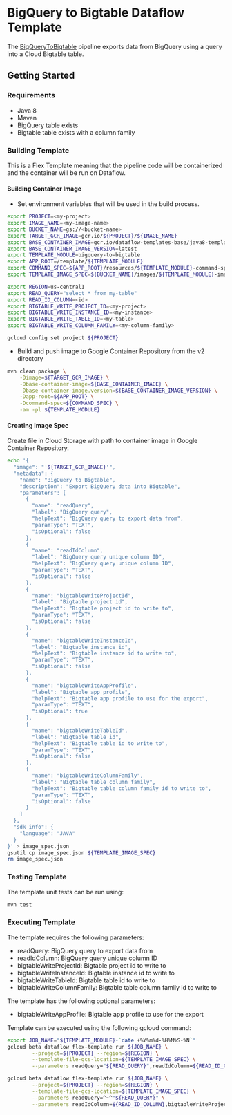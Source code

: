 # BigQuery to Bigtable Dataflow Template

The [BigQueryToBigtable](src/main/java/com/google/cloud/teleport/v2/templates/BigQueryToBigtable.java) pipeline exports data
from BigQuery using a query into a Cloud Bigtable table.

## Getting Started

### Requirements
* Java 8
* Maven
* BigQuery table exists
* Bigtable table exists with a column family

### Building Template
This is a Flex Template meaning that the pipeline code will be containerized and the container will be
run on Dataflow.

#### Building Container Image
* Set environment variables that will be used in the build process.
```sh
export PROJECT=<my-project>
export IMAGE_NAME=<my-image-name>
export BUCKET_NAME=gs://<bucket-name>
export TARGET_GCR_IMAGE=gcr.io/${PROJECT}/${IMAGE_NAME}
export BASE_CONTAINER_IMAGE=gcr.io/dataflow-templates-base/java8-template-launcher-base
export BASE_CONTAINER_IMAGE_VERSION=latest
export TEMPLATE_MODULE=bigquery-to-bigtable
export APP_ROOT=/template/${TEMPLATE_MODULE}
export COMMAND_SPEC=${APP_ROOT}/resources/${TEMPLATE_MODULE}-command-spec.json
export TEMPLATE_IMAGE_SPEC=${BUCKET_NAME}/images/${TEMPLATE_MODULE}-image-spec.json

export REGION=us-central1
export READ_QUERY="select * from my-table"
export READ_ID_COLUMN=<id>
export BIGTABLE_WRITE_PROJECT_ID=<my-project>
export BIGTABLE_WRITE_INSTANCE_ID=<my-instance>
export BIGTABLE_WRITE_TABLE_ID=<my-table>
export BIGTABLE_WRITE_COLUMN_FAMILY=<my-column-family>

gcloud config set project ${PROJECT}
```
* Build and push image to Google Container Repository from the v2 directory
```sh
mvn clean package \
    -Dimage=${TARGET_GCR_IMAGE} \
    -Dbase-container-image=${BASE_CONTAINER_IMAGE} \
    -Dbase-container-image.version=${BASE_CONTAINER_IMAGE_VERSION} \
    -Dapp-root=${APP_ROOT} \
    -Dcommand-spec=${COMMAND_SPEC} \
    -am -pl ${TEMPLATE_MODULE}
```

#### Creating Image Spec

Create file in Cloud Storage with path to container image in Google Container Repository.
```sh
echo '{
  "image": "'${TARGET_GCR_IMAGE}'",
  "metadata": {
    "name": "BigQuery to Bigtable",
    "description": "Export BigQuery data into Bigtable",
    "parameters": [
      {
        "name": "readQuery",
        "label": "BigQuery query",
        "helpText": "BigQuery query to export data from",
        "paramType": "TEXT",
        "isOptional": false
      },
      {
        "name": "readIdColumn",
        "label": "BigQuery query unique column ID",
        "helpText": "BigQuery query unique column ID",
        "paramType": "TEXT",
        "isOptional": false
      },
      {
        "name": "bigtableWriteProjectId",
        "label": "Bigtable project id",
        "helpText": "Bigtable project id to write to",
        "paramType": "TEXT",
        "isOptional": false
      },
      {
        "name": "bigtableWriteInstanceId",
        "label": "Bigtable instance id",
        "helpText": "Bigtable instance id to write to",
        "paramType": "TEXT",
        "isOptional": false
      },
      {
        "name": "bigtableWriteAppProfile",
        "label": "Bigtable app profile",
        "helpText": "Bigtable app profile to use for the export",
        "paramType": "TEXT",
        "isOptional": true
      },
      {
        "name": "bigtableWriteTableId",
        "label": "Bigtable table id",
        "helpText": "Bigtable table id to write to",
        "paramType": "TEXT",
        "isOptional": false
      },
      {
        "name": "bigtableWriteColumnFamily",
        "label": "Bigtable table column family",
        "helpText": "Bigtable table column family id to write to",
        "paramType": "TEXT",
        "isOptional": false
      }
    ]
  },
  "sdk_info": {
    "language": "JAVA"
  }
}' > image_spec.json
gsutil cp image_spec.json ${TEMPLATE_IMAGE_SPEC}
rm image_spec.json
```

### Testing Template

The template unit tests can be run using:
```sh
mvn test
```

### Executing Template

The template requires the following parameters:
* readQuery: BigQuery query to export data from
* readIdColumn: BigQuery query unique column ID
* bigtableWriteProjectId: Bigtable project id to write to
* bigtableWriteInstanceId: Bigtable instance id to write to
* bigtableWriteTableId: Bigtable table id to write to
* bigtableWriteColumnFamily: Bigtable table column family id to write to

The template has the following optional parameters:
* bigtableWriteAppProfile: Bigtable app profile to use for the export

Template can be executed using the following gcloud command:
```sh
export JOB_NAME="${TEMPLATE_MODULE}-`date +%Y%m%d-%H%M%S-%N`"
gcloud beta dataflow flex-template run ${JOB_NAME} \
        --project=${PROJECT} --region=${REGION} \
        --template-file-gcs-location=${TEMPLATE_IMAGE_SPEC} \
        --parameters readQuery="${READ_QUERY}",readIdColumn=${READ_ID_COLUMN},bigtableWriteProjectId=${BIGTABLE_WRITE_PROJECT_ID},bigtableWriteInstanceId=${BIGTABLE_WRITE_INSTANCE_ID},bigtableWriteTableId=${BIGTABLE_WRITE_TABLE_ID},bigtableWriteColumnFamily=${BIGTABLE_WRITE_COLUMN_FAMILY}

gcloud beta dataflow flex-template run ${JOB_NAME} \
        --project=${PROJECT} --region=${REGION} \
        --template-file-gcs-location=${TEMPLATE_IMAGE_SPEC} \
        --parameters readQuery=^~^"${READ_QUERY}" \
        --parameters readIdColumn=${READ_ID_COLUMN},bigtableWriteProjectId=${BIGTABLE_WRITE_PROJECT_ID},bigtableWriteInstanceId=${BIGTABLE_WRITE_INSTANCE_ID},bigtableWriteTableId=${BIGTABLE_WRITE_TABLE_ID},bigtableWriteColumnFamily=${BIGTABLE_WRITE_COLUMN_FAMILY}
```